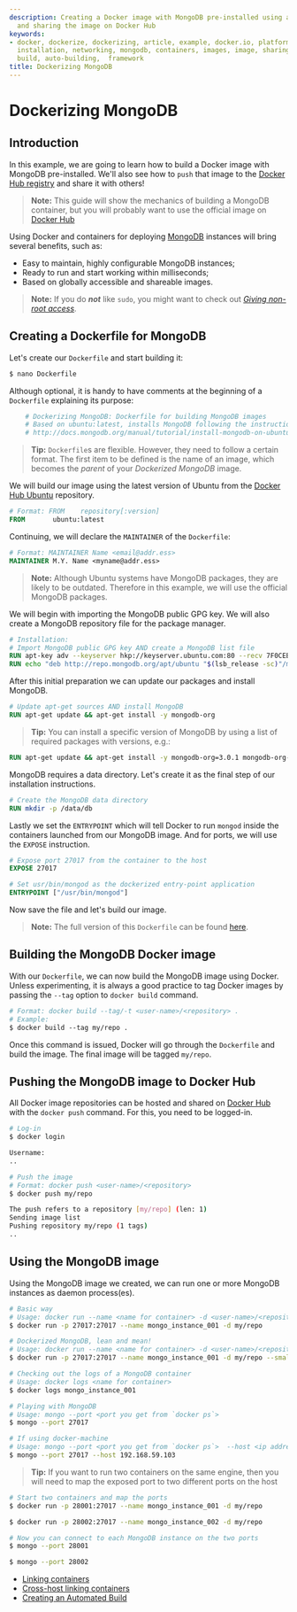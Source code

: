 ```yaml
---
description: Creating a Docker image with MongoDB pre-installed using a Dockerfile
  and sharing the image on Docker Hub
keywords:
- docker, dockerize, dockerizing, article, example, docker.io, platform, package,
  installation, networking, mongodb, containers, images, image, sharing, dockerfile,
  build, auto-building,  framework
title: Dockerizing MongoDB
---
```


# Dockerizing MongoDB

## Introduction

In this example, we are going to learn how to build a Docker image with
MongoDB pre-installed.  We'll also see how to `push` that image to the
[Docker Hub registry](https://hub.docker.com) and share it with others!

> **Note:** This guide will show the mechanics of building a MongoDB container, but
you will probably want to use the official image on [Docker Hub]( https://hub.docker.com/_/mongo/)

Using Docker and containers for deploying [MongoDB](https://www.mongodb.org/)
instances will bring several benefits, such as:

 - Easy to maintain, highly configurable MongoDB instances;
 - Ready to run and start working within milliseconds;
 - Based on globally accessible and shareable images.

> **Note:** If you do **_not_** like `sudo`, you might want to check out
[*Giving non-root access*](../installation/binaries.md#giving-non-root-access).

## Creating a Dockerfile for MongoDB

Let's create our `Dockerfile` and start building it:

```bash
$ nano Dockerfile
```

Although optional, it is handy to have comments at the beginning of a
`Dockerfile` explaining its purpose:

```dockerfile
    # Dockerizing MongoDB: Dockerfile for building MongoDB images
    # Based on ubuntu:latest, installs MongoDB following the instructions from:
    # http://docs.mongodb.org/manual/tutorial/install-mongodb-on-ubuntu/
```

> **Tip:** `Dockerfile`s are flexible. However, they need to follow a certain
format. The first item to be defined is the name of an image, which becomes
the *parent* of your *Dockerized MongoDB* image.

We will build our image using the latest version of Ubuntu from the
[Docker Hub Ubuntu](https://hub.docker.com/_/ubuntu/) repository.

```dockerfile
# Format: FROM    repository[:version]
FROM       ubuntu:latest
```

Continuing, we will declare the `MAINTAINER` of the `Dockerfile`:

```dockerfile
# Format: MAINTAINER Name <email@addr.ess>
MAINTAINER M.Y. Name <myname@addr.ess>
```

> **Note:** Although Ubuntu systems have MongoDB packages, they are likely to
> be outdated. Therefore in this example, we will use the official MongoDB
> packages.

We will begin with importing the MongoDB public GPG key. We will also create
a MongoDB repository file for the package manager.

```dockerfile
# Installation:
# Import MongoDB public GPG key AND create a MongoDB list file
RUN apt-key adv --keyserver hkp://keyserver.ubuntu.com:80 --recv 7F0CEB10
RUN echo "deb http://repo.mongodb.org/apt/ubuntu "$(lsb_release -sc)"/mongodb-org/3.0 multiverse" | tee /etc/apt/sources.list.d/mongodb-org-3.0.list
```

After this initial preparation we can update our packages and install MongoDB.

```dockerfile
# Update apt-get sources AND install MongoDB
RUN apt-get update && apt-get install -y mongodb-org
```

> **Tip:** You can install a specific version of MongoDB by using a list of required packages with versions, e.g.:
```dockerfile
RUN apt-get update && apt-get install -y mongodb-org=3.0.1 mongodb-org-server=3.0.1 mongodb-org-shell=3.0.1 mongodb-org-mongos=3.0.1 mongodb-org-tools=3.0.1
```

MongoDB requires a data directory. Let's create it as the final step of our
installation instructions.

```dockerfile
# Create the MongoDB data directory
RUN mkdir -p /data/db
```

Lastly we set the `ENTRYPOINT` which will tell Docker to run `mongod` inside
the containers launched from our MongoDB image. And for ports, we will use
the `EXPOSE` instruction.

```dockerfile
# Expose port 27017 from the container to the host
EXPOSE 27017

# Set usr/bin/mongod as the dockerized entry-point application
ENTRYPOINT ["/usr/bin/mongod"]
```

Now save the file and let's build our image.

> **Note:**  The full version of this `Dockerfile` can be found [here](https://github.com/docker/docker/blob/master/docs/examples/mongodb/Dockerfile).

## Building the MongoDB Docker image

With our `Dockerfile`, we can now build the MongoDB image using Docker. Unless
experimenting, it is always a good practice to tag Docker images by passing the
`--tag` option to `docker build` command.

```dockerfile
# Format: docker build --tag/-t <user-name>/<repository> .
# Example:
$ docker build --tag my/repo .
```
Once this command is issued, Docker will go through the `Dockerfile` and build
the image. The final image will be tagged `my/repo`.

## Pushing the MongoDB image to Docker Hub

All Docker image repositories can be hosted and shared on
[Docker Hub](https://hub.docker.com) with the `docker push` command. For this,
you need to be logged-in.

```bash
# Log-in
$ docker login

Username:
..
```

```bash
# Push the image
# Format: docker push <user-name>/<repository>
$ docker push my/repo

The push refers to a repository [my/repo] (len: 1)
Sending image list
Pushing repository my/repo (1 tags)
..
```

## Using the MongoDB image

Using the MongoDB image we created, we can run one or more MongoDB instances
as daemon process(es).

```bash
# Basic way
# Usage: docker run --name <name for container> -d <user-name>/<repository>
$ docker run -p 27017:27017 --name mongo_instance_001 -d my/repo

# Dockerized MongoDB, lean and mean!
# Usage: docker run --name <name for container> -d <user-name>/<repository> --noprealloc --smallfiles
$ docker run -p 27017:27017 --name mongo_instance_001 -d my/repo --smallfiles

# Checking out the logs of a MongoDB container
# Usage: docker logs <name for container>
$ docker logs mongo_instance_001

# Playing with MongoDB
# Usage: mongo --port <port you get from `docker ps`>
$ mongo --port 27017

# If using docker-machine
# Usage: mongo --port <port you get from `docker ps`>  --host <ip address from `docker-machine ip VM_NAME`>
$ mongo --port 27017 --host 192.168.59.103
```

> **Tip:** If you want to run two containers on the same engine, then you will need to map
the exposed port to two different ports on the host

```bash
# Start two containers and map the ports
$ docker run -p 28001:27017 --name mongo_instance_001 -d my/repo

$ docker run -p 28002:27017 --name mongo_instance_002 -d my/repo

# Now you can connect to each MongoDB instance on the two ports
$ mongo --port 28001

$ mongo --port 28002
```

 - [Linking containers](../userguide/networking/default_network/dockerlinks.md)
 - [Cross-host linking containers](../admin/ambassador_pattern_linking.md)
 - [Creating an Automated Build](/docker-hub/builds/)
